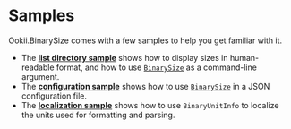 # Samples

Ookii.BinarySize comes with a few samples to help you get familiar with it.

- The [**list directory sample**](ListDirectory) shows how to display sizes in human-readable format,
  and how to use [`BinarySize`][] as a command-line argument.
- The [**configuration sample**](Configuration) shows how to use [`BinarySize`][] in a JSON
  configuration file.
- The [**localization sample**](Localization) shows how to use `BinaryUnitInfo` to localize the
  units used for formatting and parsing.

[`BinarySize`]: https://www.ookii.org/docs/binarysize-1.0/html/T_Ookii_BinarySize.htm
